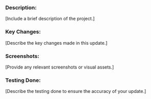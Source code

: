 ### Description:

[Include a brief description of the project.]

### Key Changes:

[Describe the key changes made in this update.]

### Screenshots:

[Provide any relevant screenshots or visual assets.]

### Testing Done:

[Describe the testing done to ensure the accuracy of your update.]
